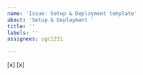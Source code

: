 ```yaml
---
name: 'Issue: Setup & Deployment template'
about: 'Setup & Deployment '
title: ''
labels: ''
assignees: ogc1231

---
```


[x]
    [x]
